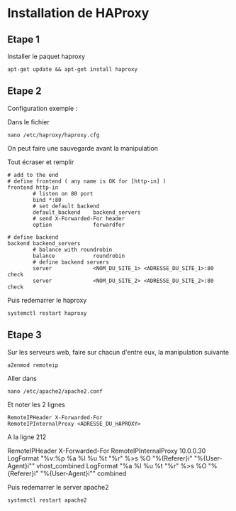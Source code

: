 # Installation de HAProxy

## Etape 1

Installer le paquet haproxy 
```
apt-get update && apt-get install haproxy
```

## Etape 2

Configuration exemple :

Dans le fichier
```
nano /etc/haproxy/haproxy.cfg
```
On peut faire une sauvegarde avant la manipulation

Tout écraser et remplir
```
# add to the end
# define frontend ( any name is OK for [http-in] )
frontend http-in
        # listen on 80 port
        bind *:80
        # set default backend
        default_backend    backend_servers
        # send X-Forwarded-For header
        option             forwardfor

# define backend
backend backend_servers
        # balance with roundrobin
        balance            roundrobin
        # define backend servers
        server             <NOM_DU_SITE_1> <ADRESSE_DU_SITE_1>:80 check
        server             <NOM_DU_SITE_2> <ADRESSE_DU_SITE_2>:80 check
```
Puis redemarrer le haproxy
```
systemctl restart haproxy
```

## Etape 3

Sur les serveurs web, faire sur chacun d'entre eux, la manipulation suivante
```
a2enmod remoteip
```
Aller dans 
```
nano /etc/apache2/apache2.conf
```
Et noter les 2 lignes
```
RemoteIPHeader X-Forwarded-For
RemoteIPInternalProxy <ADRESSE_DU_HAPROXY>
```
A la ligne 212

RemoteIPHeader X-Forwarded-For
RemoteIPInternalProxy 10.0.0.30
LogFormat "%v:%p %a %l %u %t \"%r\" %>s %O \"%{Referer}i\" \"%{User-Agent}i\"" vhost_combined
LogFormat "%a %l %u %t \"%r\" %>s %O \"%{Referer}i\" \"%{User-Agent}i\"" combined

Puis redemarrer le server apache2
```
systemctl restart apache2
```



